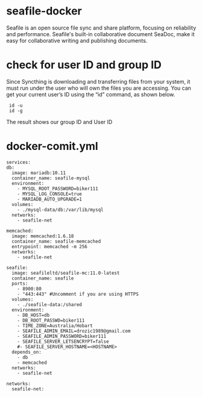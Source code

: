 # seafile-docker
Seafile is an open source file sync and share platform, focusing on reliability and performance. Seafile's built-in collaborative document SeaDoc, make it easy for collaborative writing and publishing documents.
# check for user ID and group ID
Since Syncthing is downloading and transferring files from your system, it must run under the user who will own the files you are accessing.
You can get your current user’s ID using the “id” command, as shown below.


     id -u
     id -g
The result  shows our group ID and  User ID
# docker-comit.yml
 
    services:
    db:
      image: mariadb:10.11
      container_name: seafile-mysql
      environment:
        - MYSQL_ROOT_PASSWORD=biker111
        - MYSQL_LOG_CONSOLE=true
        - MARIADB_AUTO_UPGRADE=1
      volumes:
        - ./mysql-data/db:/var/lib/mysql
      networks:
        - seafile-net
  
    memcached:
      image: memcached:1.6.18
      container_name: seafile-memcached
      entrypoint: memcached -m 256
      networks:
        - seafile-net
  
    seafile:
      image: seafileltd/seafile-mc:11.0-latest
      container_name: seafile
      ports:
        - 8900:80
        - "443:443" #Uncomment if you are using HTTPS
      volumes:
        - ./seafile-data:/shared
      environment:
        - DB_HOST=db
        - DB_ROOT_PASSWD=biker111
        - TIME_ZONE=Australia/Hobart
        - SEAFILE_ADMIN_EMAIL=drozic1989@gmail.com
        - SEAFILE_ADMIN_PASSWORD=biker111
        - SEAFILE_SERVER_LETSENCRYPT=false
        #- SEAFILE_SERVER_HOSTNAME=<HOSTNAME>
      depends_on:
        - db
        - memcached
      networks:
        - seafile-net
  
    networks:
      seafile-net:
